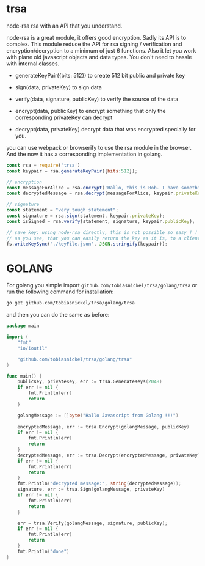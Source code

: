 # trsa
node-rsa rsa with an API that you understand.

node-rsa is a great module, it offers good encryption. Sadly its API is to complex. This module reduce the API for rsa signing / verification and encryption/decryption to a minimum of just 6 functions. Also it let you work with plane old javascript objects and data types. You don't need to hassle with internal classes.

 - generateKeyPair({bits: 512}) to create 512 bit public and private key
 - sign(data, privateKey) to sign data
 - verify(data, signature, publicKey) to verify the source of the data
 - encrypt(data, publicKey) to encrypt something that only the corresponding privateKey can decrypt

 - decrypt(data, privateKey) decrypt data that was encrypted specially for you.

you can use webpack or browserify to use the rsa module in the browser. And the now it has a corresponding implementation in golang.

```js
const rsa = require('trsa')
const keypair = rsa.generateKeyPair({bits:512});

// encryption
const messageForAlice = rsa.encrypt('Hallo, this is Bob. I have something to tell you.', keyPair.publicKey);
const decryptedMessage = rsa.decrypt(messageForAlice, keypair.privateKey);

// signature
const statement = "very tough statement";
const signature = rsa.sign(statement, keypair.privateKey);
const isSigned = rsa.verify(statement, signature, keypair.publicKey);

// save key: using node-rsa directly, this is not possible so easy ! !
// as you see, that you can easily return the key as it is, to a client, without any extra transformation.
fs.writeKeySync('./keyFile.json', JSON.stringify(keypair));

```

# GOLANG
For golang you simple import `github.com/tobiasnickel/trsa/golang/trsa` or run the following command for installation:
```sh
go get github.com/tobiasnickel/trsa/golang/trsa
```
and then you can do the same as before:
```go
package main

import (
	"fmt"
	"io/ioutil"

	"github.com/tobiasnickel/trsa/golang/trsa"
)

func main() {
	publicKey, privateKey, err := trsa.GenerateKeys(2048)
	if err != nil {
		fmt.Println(err)
		return
	}

	golangMessage := []byte("Hallo Javascript from Golang !!!")
    
	encryptedMessage, err := trsa.Encrypt(golangMessage, publicKey)
	if err != nil {
		fmt.Println(err)
		return
	}
    decryptedMessage, err := trsa.Decrypt(encryptedMessage, privateKey) 
	if err != nil {
		fmt.Println(err)
		return
	}
	fmt.Println("decrypted message:", string(decryptedMessage));
	signature, err := trsa.Sign(golangMessage, privateKey)
	if err != nil {
		fmt.Println(err)
		return
	}

	err = trsa.Verify(golangMessage, signature, publicKey);
	if err != nil {
		fmt.Println(err)
		return
	}
	fmt.Println("done")
}
```

